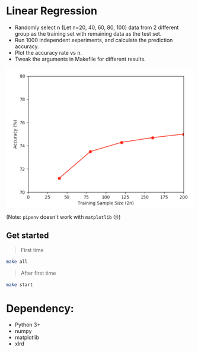 # Linear Regression

- Randomly select n (Let n=20, 40, 60, 80, 100) data from 2 different group as the training set with remaining data as the test set.
- Run 1000 independent experiments, and calculate the prediction accuracy.
- Plot the accuracy rate vs n.
- Tweak the arguments in Makefile for different results.

![](./images/plot-zoomin.png)

(Note: `pipenv` doesn't work with `matplotlib` 😕)

## Get started

> First time

```bash
make all
```

> After first time

```bash
make start
```


# Dependency:

- Python 3+
- numpy
- matplotlib
- xlrd
